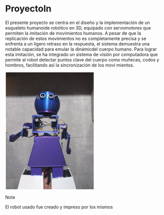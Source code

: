 # ProyectoIn


El presente proyecto se centra en el diseño y la implementación de un esqueleto humanoide robótico en 3D, equipado con servomotores que permiten la
imitación de movimientos humanos. A pesar de que la replicación de estos movimientos no es completamente precisa y se enfrenta a un ligero retraso en la
respuesta, el sistema demuestra una notable capacidad para emular la dinámicdel cuerpo humano. Para lograr esta imitación, se ha integrado un sistema de
visión por computadora que permite al robot detectar puntos clave del cuerpo como muñecas, codos y hombros, facilitando así la sincronización de los movi
mientos.

  ![screen](https://github.com/KarlaRodriguez110/ProyectoIn/blob/main/rb1.png)
>[!NOTE]
>
>El robot usado fue creado y impreso por los mismos
